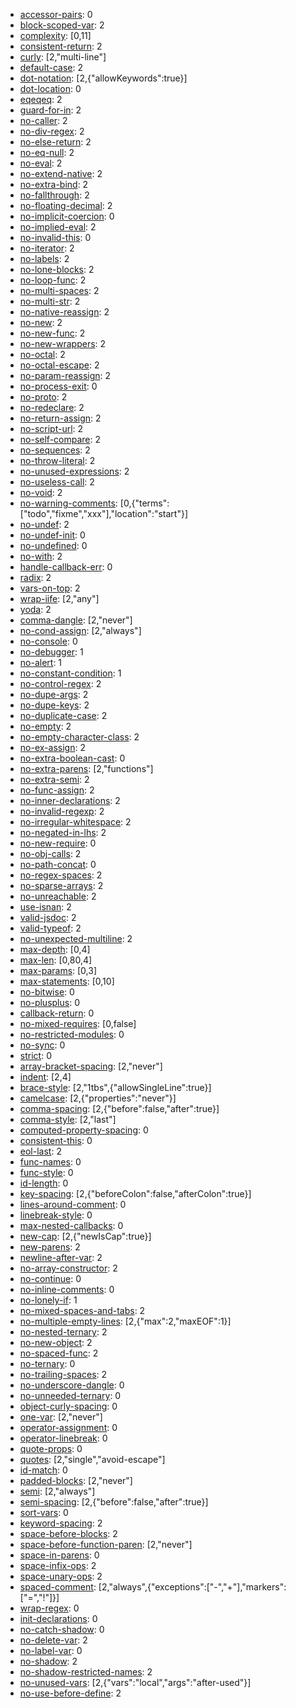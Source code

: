 * [accessor-pairs](http://eslint.org/docs/rules/accessor-pairs): 0
* [block-scoped-var](http://eslint.org/docs/rules/block-scoped-var): 2
* [complexity](http://eslint.org/docs/rules/complexity): [0,11]
* [consistent-return](http://eslint.org/docs/rules/consistent-return): 2
* [curly](http://eslint.org/docs/rules/curly): [2,"multi-line"]
* [default-case](http://eslint.org/docs/rules/default-case): 2
* [dot-notation](http://eslint.org/docs/rules/dot-notation): [2,{"allowKeywords":true}]
* [dot-location](http://eslint.org/docs/rules/dot-location): 0
* [eqeqeq](http://eslint.org/docs/rules/eqeqeq): 2
* [guard-for-in](http://eslint.org/docs/rules/guard-for-in): 2
* [no-caller](http://eslint.org/docs/rules/no-caller): 2
* [no-div-regex](http://eslint.org/docs/rules/no-div-regex): 2
* [no-else-return](http://eslint.org/docs/rules/no-else-return): 2
* [no-eq-null](http://eslint.org/docs/rules/no-eq-null): 2
* [no-eval](http://eslint.org/docs/rules/no-eval): 2
* [no-extend-native](http://eslint.org/docs/rules/no-extend-native): 2
* [no-extra-bind](http://eslint.org/docs/rules/no-extra-bind): 2
* [no-fallthrough](http://eslint.org/docs/rules/no-fallthrough): 2
* [no-floating-decimal](http://eslint.org/docs/rules/no-floating-decimal): 2
* [no-implicit-coercion](http://eslint.org/docs/rules/no-implicit-coercion): 0
* [no-implied-eval](http://eslint.org/docs/rules/no-implied-eval): 2
* [no-invalid-this](http://eslint.org/docs/rules/no-invalid-this): 0
* [no-iterator](http://eslint.org/docs/rules/no-iterator): 2
* [no-labels](http://eslint.org/docs/rules/no-labels): 2
* [no-lone-blocks](http://eslint.org/docs/rules/no-lone-blocks): 2
* [no-loop-func](http://eslint.org/docs/rules/no-loop-func): 2
* [no-multi-spaces](http://eslint.org/docs/rules/no-multi-spaces): 2
* [no-multi-str](http://eslint.org/docs/rules/no-multi-str): 2
* [no-native-reassign](http://eslint.org/docs/rules/no-native-reassign): 2
* [no-new](http://eslint.org/docs/rules/no-new): 2
* [no-new-func](http://eslint.org/docs/rules/no-new-func): 2
* [no-new-wrappers](http://eslint.org/docs/rules/no-new-wrappers): 2
* [no-octal](http://eslint.org/docs/rules/no-octal): 2
* [no-octal-escape](http://eslint.org/docs/rules/no-octal-escape): 2
* [no-param-reassign](http://eslint.org/docs/rules/no-param-reassign): 2
* [no-process-exit](http://eslint.org/docs/rules/no-process-exit): 0
* [no-proto](http://eslint.org/docs/rules/no-proto): 2
* [no-redeclare](http://eslint.org/docs/rules/no-redeclare): 2
* [no-return-assign](http://eslint.org/docs/rules/no-return-assign): 2
* [no-script-url](http://eslint.org/docs/rules/no-script-url): 2
* [no-self-compare](http://eslint.org/docs/rules/no-self-compare): 2
* [no-sequences](http://eslint.org/docs/rules/no-sequences): 2
* [no-throw-literal](http://eslint.org/docs/rules/no-throw-literal): 2
* [no-unused-expressions](http://eslint.org/docs/rules/no-unused-expressions): 2
* [no-useless-call](http://eslint.org/docs/rules/no-useless-call): 2
* [no-void](http://eslint.org/docs/rules/no-void): 2
* [no-warning-comments](http://eslint.org/docs/rules/no-warning-comments): [0,{"terms":["todo","fixme","xxx"],"location":"start"}]
* [no-undef](http://eslint.org/docs/rules/no-undef): 2
* [no-undef-init](http://eslint.org/docs/rules/no-undef-init): 0
* [no-undefined](http://eslint.org/docs/rules/no-undefined): 0
* [no-with](http://eslint.org/docs/rules/no-with): 2
* [handle-callback-err](http://eslint.org/docs/rules/handle-callback-err): 0
* [radix](http://eslint.org/docs/rules/radix): 2
* [vars-on-top](http://eslint.org/docs/rules/vars-on-top): 2
* [wrap-iife](http://eslint.org/docs/rules/wrap-iife): [2,"any"]
* [yoda](http://eslint.org/docs/rules/yoda): 2
* [comma-dangle](http://eslint.org/docs/rules/comma-dangle): [2,"never"]
* [no-cond-assign](http://eslint.org/docs/rules/no-cond-assign): [2,"always"]
* [no-console](http://eslint.org/docs/rules/no-console): 0
* [no-debugger](http://eslint.org/docs/rules/no-debugger): 1
* [no-alert](http://eslint.org/docs/rules/no-alert): 1
* [no-constant-condition](http://eslint.org/docs/rules/no-constant-condition): 1
* [no-control-regex](http://eslint.org/docs/rules/no-control-regex): 2
* [no-dupe-args](http://eslint.org/docs/rules/no-dupe-args): 2
* [no-dupe-keys](http://eslint.org/docs/rules/no-dupe-keys): 2
* [no-duplicate-case](http://eslint.org/docs/rules/no-duplicate-case): 2
* [no-empty](http://eslint.org/docs/rules/no-empty): 2
* [no-empty-character-class](http://eslint.org/docs/rules/no-empty-character-class): 2
* [no-ex-assign](http://eslint.org/docs/rules/no-ex-assign): 2
* [no-extra-boolean-cast](http://eslint.org/docs/rules/no-extra-boolean-cast): 0
* [no-extra-parens](http://eslint.org/docs/rules/no-extra-parens): [2,"functions"]
* [no-extra-semi](http://eslint.org/docs/rules/no-extra-semi): 2
* [no-func-assign](http://eslint.org/docs/rules/no-func-assign): 2
* [no-inner-declarations](http://eslint.org/docs/rules/no-inner-declarations): 2
* [no-invalid-regexp](http://eslint.org/docs/rules/no-invalid-regexp): 2
* [no-irregular-whitespace](http://eslint.org/docs/rules/no-irregular-whitespace): 2
* [no-negated-in-lhs](http://eslint.org/docs/rules/no-negated-in-lhs): 2
* [no-new-require](http://eslint.org/docs/rules/no-new-require): 0
* [no-obj-calls](http://eslint.org/docs/rules/no-obj-calls): 2
* [no-path-concat](http://eslint.org/docs/rules/no-path-concat): 0
* [no-regex-spaces](http://eslint.org/docs/rules/no-regex-spaces): 2
* [no-sparse-arrays](http://eslint.org/docs/rules/no-sparse-arrays): 2
* [no-unreachable](http://eslint.org/docs/rules/no-unreachable): 2
* [use-isnan](http://eslint.org/docs/rules/use-isnan): 2
* [valid-jsdoc](http://eslint.org/docs/rules/valid-jsdoc): 2
* [valid-typeof](http://eslint.org/docs/rules/valid-typeof): 2
* [no-unexpected-multiline](http://eslint.org/docs/rules/no-unexpected-multiline): 2
* [max-depth](http://eslint.org/docs/rules/max-depth): [0,4]
* [max-len](http://eslint.org/docs/rules/max-len): [0,80,4]
* [max-params](http://eslint.org/docs/rules/max-params): [0,3]
* [max-statements](http://eslint.org/docs/rules/max-statements): [0,10]
* [no-bitwise](http://eslint.org/docs/rules/no-bitwise): 0
* [no-plusplus](http://eslint.org/docs/rules/no-plusplus): 0
* [callback-return](http://eslint.org/docs/rules/callback-return): 0
* [no-mixed-requires](http://eslint.org/docs/rules/no-mixed-requires): [0,false]
* [no-restricted-modules](http://eslint.org/docs/rules/no-restricted-modules): 0
* [no-sync](http://eslint.org/docs/rules/no-sync): 0
* [strict](http://eslint.org/docs/rules/strict): 0
* [array-bracket-spacing](http://eslint.org/docs/rules/array-bracket-spacing): [2,"never"]
* [indent](http://eslint.org/docs/rules/indent): [2,4]
* [brace-style](http://eslint.org/docs/rules/brace-style): [2,"1tbs",{"allowSingleLine":true}]
* [camelcase](http://eslint.org/docs/rules/camelcase): [2,{"properties":"never"}]
* [comma-spacing](http://eslint.org/docs/rules/comma-spacing): [2,{"before":false,"after":true}]
* [comma-style](http://eslint.org/docs/rules/comma-style): [2,"last"]
* [computed-property-spacing](http://eslint.org/docs/rules/computed-property-spacing): 0
* [consistent-this](http://eslint.org/docs/rules/consistent-this): 0
* [eol-last](http://eslint.org/docs/rules/eol-last): 2
* [func-names](http://eslint.org/docs/rules/func-names): 0
* [func-style](http://eslint.org/docs/rules/func-style): 0
* [id-length](http://eslint.org/docs/rules/id-length): 0
* [key-spacing](http://eslint.org/docs/rules/key-spacing): [2,{"beforeColon":false,"afterColon":true}]
* [lines-around-comment](http://eslint.org/docs/rules/lines-around-comment): 0
* [linebreak-style](http://eslint.org/docs/rules/linebreak-style): 0
* [max-nested-callbacks](http://eslint.org/docs/rules/max-nested-callbacks): 0
* [new-cap](http://eslint.org/docs/rules/new-cap): [2,{"newIsCap":true}]
* [new-parens](http://eslint.org/docs/rules/new-parens): 2
* [newline-after-var](http://eslint.org/docs/rules/newline-after-var): 2
* [no-array-constructor](http://eslint.org/docs/rules/no-array-constructor): 2
* [no-continue](http://eslint.org/docs/rules/no-continue): 0
* [no-inline-comments](http://eslint.org/docs/rules/no-inline-comments): 0
* [no-lonely-if](http://eslint.org/docs/rules/no-lonely-if): 1
* [no-mixed-spaces-and-tabs](http://eslint.org/docs/rules/no-mixed-spaces-and-tabs): 2
* [no-multiple-empty-lines](http://eslint.org/docs/rules/no-multiple-empty-lines): [2,{"max":2,"maxEOF":1}]
* [no-nested-ternary](http://eslint.org/docs/rules/no-nested-ternary): 2
* [no-new-object](http://eslint.org/docs/rules/no-new-object): 2
* [no-spaced-func](http://eslint.org/docs/rules/no-spaced-func): 2
* [no-ternary](http://eslint.org/docs/rules/no-ternary): 0
* [no-trailing-spaces](http://eslint.org/docs/rules/no-trailing-spaces): 2
* [no-underscore-dangle](http://eslint.org/docs/rules/no-underscore-dangle): 0
* [no-unneeded-ternary](http://eslint.org/docs/rules/no-unneeded-ternary): 0
* [object-curly-spacing](http://eslint.org/docs/rules/object-curly-spacing): 0
* [one-var](http://eslint.org/docs/rules/one-var): [2,"never"]
* [operator-assignment](http://eslint.org/docs/rules/operator-assignment): 0
* [operator-linebreak](http://eslint.org/docs/rules/operator-linebreak): 0
* [quote-props](http://eslint.org/docs/rules/quote-props): 0
* [quotes](http://eslint.org/docs/rules/quotes): [2,"single","avoid-escape"]
* [id-match](http://eslint.org/docs/rules/id-match): 0
* [padded-blocks](http://eslint.org/docs/rules/padded-blocks): [2,"never"]
* [semi](http://eslint.org/docs/rules/semi): [2,"always"]
* [semi-spacing](http://eslint.org/docs/rules/semi-spacing): [2,{"before":false,"after":true}]
* [sort-vars](http://eslint.org/docs/rules/sort-vars): 0
* [keyword-spacing](http://eslint.org/docs/rules/keyword-spacing): 2
* [space-before-blocks](http://eslint.org/docs/rules/space-before-blocks): 2
* [space-before-function-paren](http://eslint.org/docs/rules/space-before-function-paren): [2,"never"]
* [space-in-parens](http://eslint.org/docs/rules/space-in-parens): 0
* [space-infix-ops](http://eslint.org/docs/rules/space-infix-ops): 2
* [space-unary-ops](http://eslint.org/docs/rules/space-unary-ops): 2
* [spaced-comment](http://eslint.org/docs/rules/spaced-comment): [2,"always",{"exceptions":["-","+"],"markers":["=","!"]}]
* [wrap-regex](http://eslint.org/docs/rules/wrap-regex): 0
* [init-declarations](http://eslint.org/docs/rules/init-declarations): 0
* [no-catch-shadow](http://eslint.org/docs/rules/no-catch-shadow): 0
* [no-delete-var](http://eslint.org/docs/rules/no-delete-var): 2
* [no-label-var](http://eslint.org/docs/rules/no-label-var): 0
* [no-shadow](http://eslint.org/docs/rules/no-shadow): 2
* [no-shadow-restricted-names](http://eslint.org/docs/rules/no-shadow-restricted-names): 2
* [no-unused-vars](http://eslint.org/docs/rules/no-unused-vars): [2,{"vars":"local","args":"after-used"}]
* [no-use-before-define](http://eslint.org/docs/rules/no-use-before-define): 2

